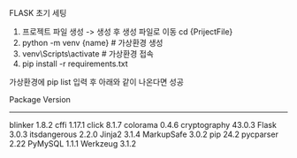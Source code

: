FLASK 초기 세팅

1. 프로젝트 파일 생성  -> 생성 후 생성 파일로 이동 cd {PrijectFile}
2. python -m venv {name}  # 가상환경 생성
3. venv\Scripts\activate   # 가상환경 접속
5. pip install -r requirements.txt

가상환경에 pip list 입력 후 아래와 같이 나온다면 성공

Package      Version
------------ -------
blinker      1.8.2
cffi         1.17.1
click        8.1.7
colorama     0.4.6
cryptography 43.0.3
Flask        3.0.3
itsdangerous 2.2.0
Jinja2       3.1.4
MarkupSafe   3.0.2
pip          24.2
pycparser    2.22
PyMySQL      1.1.1
Werkzeug     3.1.2